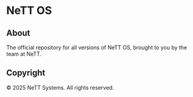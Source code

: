 # NeTT OS

## About

The official repository for all versions of NeTT OS, brought to you by the team at NeTT.

## Copyright

© 2025 NeTT Systems. All rights reserved.
